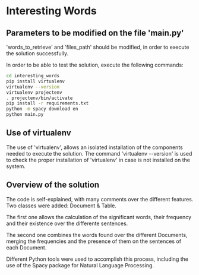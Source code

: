 # Interesting Words

## Parameters to be modified on the file 'main.py'

'words_to_retrieve' and 'files_path' should be modified, in order to execute the solution successfully.

In order to be able to test the solution, execute the following commands:

```bash
cd interesting_words
pip install virtualenv
virtualenv --version
virtualenv projectenv
. projectenv/bin/activate
pip install -r requirements.txt
python -m spacy download en
python main.py
```

## Use of virtualenv

The use of 'virtualenv', allows an isolated installation of the components needed to execute the solution. The command 'virtualenv --version' is used to check the proper installation of 'virtualenv' in case is not installed on the system.

## Overview of the solution

The code is self-explained, with many comments over the different features. Two classes were added: Document & Table.

The first one allows the calculation of the significant words, their frequency and their existence over the differente sentences.

The second one combines the words found over the different Documents, merging the frequencies and the presence of them on the sentences of each Document.

Different Python tools were used to accomplish this process, including the use of the Spacy package for Natural Language Processing.
